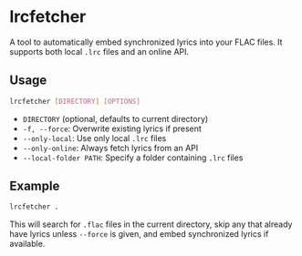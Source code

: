 # lrcfetcher

A tool to automatically embed synchronized lyrics into your FLAC files. It supports both local `.lrc` files and an online API.

## Usage

```sh
lrcfetcher [DIRECTORY] [OPTIONS]
```

- `DIRECTORY` (optional, defaults to current directory)
- `-f, --force`: Overwrite existing lyrics if present
- `--only-local`: Use only local `.lrc` files
- `--only-online`: Always fetch lyrics from an API
- `--local-folder PATH`: Specify a folder containing `.lrc` files

## Example

```sh
lrcfetcher .
```

This will search for `.flac` files in the current directory, skip any that already have lyrics unless `--force` is given, and embed synchronized lyrics if available.
